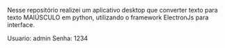 Nesse repositório realizei um aplicativo desktop que converter texto para texto MAIÚSCULO em python, utilizando o framework
ElectronJs para interface.

Usuario: admin
Senha: 1234


